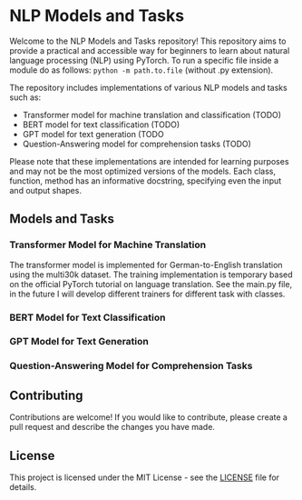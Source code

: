 # NLP Models and Tasks

Welcome to the NLP Models and Tasks repository! This repository aims to provide a practical and accessible way for beginners to learn about natural language processing (NLP) using PyTorch. 
To run a specific file inside a module do as follows: `python -m path.to.file` (without .py extension).

The repository includes implementations of various NLP models and tasks such as:
* Transformer model for machine translation and classification (TODO)
* BERT model for text classification (TODO)
* GPT model for text generation (TODO
* Question-Answering model for comprehension tasks (TODO)

Please note that these implementations are intended for learning purposes and may not be the most optimized versions of the models. Each class, function, method has an informative docstring, specifying even the input and output shapes. 

## Models and Tasks

### Transformer Model for Machine Translation
The transformer model is implemented for German-to-English translation using the multi30k dataset. The training implementation is temporary based on the official PyTorch tutorial on language translation. See the main.py file, in the future I will develop different trainers for different task with classes.

### BERT Model for Text Classification

### GPT Model for Text Generation

### Question-Answering Model for Comprehension Tasks

## Contributing

Contributions are welcome! If you would like to contribute, please create a pull request and describe the changes you have made.

## License

This project is licensed under the MIT License - see the [LICENSE](https://github.com/RoboTuan/NLP/blob/main/LICENSE) file for details.
